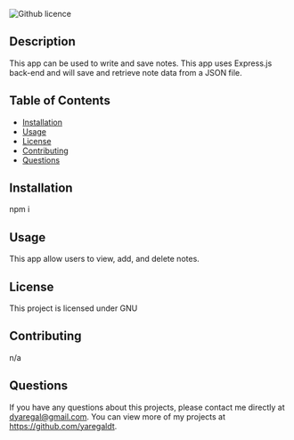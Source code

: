 ![Github licence](http://img.shields.io/badge/license-GNU-blue.svg)

## Description

This app can be used to write and save notes. This app uses Express.js back-end and will save and retrieve note data from a JSON file.

## Table of Contents

- [Installation](#installation)
- [Usage](#usage)
- [License](#license)
- [Contributing](#contributing)
- [Questions](#questions)

## Installation

npm i

## Usage

This app allow users to view, add, and delete notes.

## License

This project is licensed under GNU

## Contributing

n/a

## Questions

If you have any questions about this projects, please contact me directly at dyaregal@gmail.com. You can view more of my projects at https://github.com/yaregaldt.

